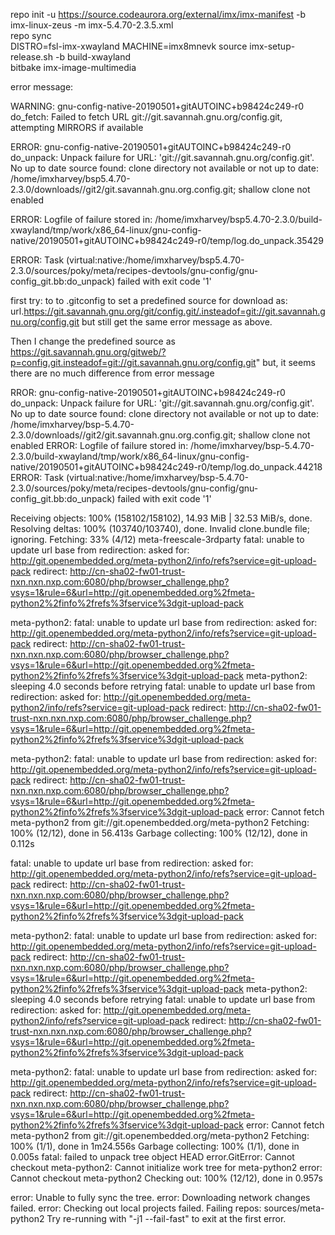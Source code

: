 repo init -u https://source.codeaurora.org/external/imx/imx-manifest  -b imx-linux-zeus -m imx-5.4.70-2.3.5.xml  
repo sync  
DISTRO=fsl-imx-xwayland MACHINE=imx8mnevk source imx-setup-release.sh -b build-xwayland  
bitbake imx-image-multimedia  
  
error message:   

WARNING: gnu-config-native-20190501+gitAUTOINC+b98424c249-r0 do_fetch: Failed to fetch URL git://git.savannah.gnu.org/config.git, attempting MIRRORS if available

ERROR: gnu-config-native-20190501+gitAUTOINC+b98424c249-r0 do_unpack: Unpack failure for URL: 'git://git.savannah.gnu.org/config.git'. 
No up to date source found: clone directory not available or not up to date: /home/imxharvey/bsp5.4.70-2.3.0/downloads//git2/git.savannah.gnu.org.config.git; 
shallow clone not enabled

ERROR: Logfile of failure stored in: /home/imxharvey/bsp5.4.70-2.3.0/build-xwayland/tmp/work/x86_64-linux/gnu-config-native/20190501+gitAUTOINC+b98424c249-r0/temp/log.do_unpack.35429

ERROR: Task (virtual:native:/home/imxharvey/bsp5.4.70-2.3.0/sources/poky/meta/recipes-devtools/gnu-config/gnu-config_git.bb:do_unpack) failed with exit code '1'

first try: to to .gitconfig to set a predefined source for download as:
url.https://git.savannah.gnu.org/git/config.git/.insteadof=git://git.savannah.gnu.org/config.git
but still get the same error message as above.

Then I change the predefined source as https://git.savannah.gnu.org/gitweb/?p=config.git.insteadof=git://git.savannah.gnu.org/config.git" but, it seems there are no much difference from error message

RROR: gnu-config-native-20190501+gitAUTOINC+b98424c249-r0 do_unpack: Unpack failure for URL: 'git://git.savannah.gnu.org/config.git'. No up to date source found: clone directory not available or not up to date: /home/imxharvey/bsp-5.4.70-2.3.0/downloads//git2/git.savannah.gnu.org.config.git; shallow clone not enabled
ERROR: Logfile of failure stored in: /home/imxharvey/bsp-5.4.70-2.3.0/build-xwayland/tmp/work/x86_64-linux/gnu-config-native/20190501+gitAUTOINC+b98424c249-r0/temp/log.do_unpack.44218
ERROR: Task (virtual:native:/home/imxharvey/bsp-5.4.70-2.3.0/sources/poky/meta/recipes-devtools/gnu-config/gnu-config_git.bb:do_unpack) failed with exit code '1'


Receiving objects: 100% (158102/158102), 14.93 MiB | 32.53 MiB/s, done.
Resolving deltas: 100% (103740/103740), done.
Invalid clone.bundle file; ignoring.
Fetching: 33% (4/12) meta-freescale-3rdparty
fatal: unable to update url base from redirection:
  asked for: http://git.openembedded.org/meta-python2/info/refs?service=git-upload-pack
   redirect: http://cn-sha02-fw01-trust-nxn.nxn.nxp.com:6080/php/browser_challenge.php?vsys=1&rule=6&url=http://git.openembedded.org%2fmeta-python2%2finfo%2frefs%3fservice%3dgit-upload-pack

meta-python2:
fatal: unable to update url base from redirection:
  asked for: http://git.openembedded.org/meta-python2/info/refs?service=git-upload-pack
   redirect: http://cn-sha02-fw01-trust-nxn.nxn.nxp.com:6080/php/browser_challenge.php?vsys=1&rule=6&url=http://git.openembedded.org%2fmeta-python2%2finfo%2frefs%3fservice%3dgit-upload-pack
meta-python2: sleeping 4.0 seconds before retrying
fatal: unable to update url base from redirection:
  asked for: http://git.openembedded.org/meta-python2/info/refs?service=git-upload-pack
   redirect: http://cn-sha02-fw01-trust-nxn.nxn.nxp.com:6080/php/browser_challenge.php?vsys=1&rule=6&url=http://git.openembedded.org%2fmeta-python2%2finfo%2frefs%3fservice%3dgit-upload-pack

meta-python2:
fatal: unable to update url base from redirection:
  asked for: http://git.openembedded.org/meta-python2/info/refs?service=git-upload-pack
   redirect: http://cn-sha02-fw01-trust-nxn.nxn.nxp.com:6080/php/browser_challenge.php?vsys=1&rule=6&url=http://git.openembedded.org%2fmeta-python2%2finfo%2frefs%3fservice%3dgit-upload-pack
error: Cannot fetch meta-python2 from git://git.openembedded.org/meta-python2
Fetching: 100% (12/12), done in 56.413s
Garbage collecting: 100% (12/12), done in 0.112s

fatal: unable to update url base from redirection:
  asked for: http://git.openembedded.org/meta-python2/info/refs?service=git-upload-pack
   redirect: http://cn-sha02-fw01-trust-nxn.nxn.nxp.com:6080/php/browser_challenge.php?vsys=1&rule=6&url=http://git.openembedded.org%2fmeta-python2%2finfo%2frefs%3fservice%3dgit-upload-pack

meta-python2:
fatal: unable to update url base from redirection:
  asked for: http://git.openembedded.org/meta-python2/info/refs?service=git-upload-pack
   redirect: http://cn-sha02-fw01-trust-nxn.nxn.nxp.com:6080/php/browser_challenge.php?vsys=1&rule=6&url=http://git.openembedded.org%2fmeta-python2%2finfo%2frefs%3fservice%3dgit-upload-pack
meta-python2: sleeping 4.0 seconds before retrying
fatal: unable to update url base from redirection:
  asked for: http://git.openembedded.org/meta-python2/info/refs?service=git-upload-pack
   redirect: http://cn-sha02-fw01-trust-nxn.nxn.nxp.com:6080/php/browser_challenge.php?vsys=1&rule=6&url=http://git.openembedded.org%2fmeta-python2%2finfo%2frefs%3fservice%3dgit-upload-pack

meta-python2:
fatal: unable to update url base from redirection:
  asked for: http://git.openembedded.org/meta-python2/info/refs?service=git-upload-pack
   redirect: http://cn-sha02-fw01-trust-nxn.nxn.nxp.com:6080/php/browser_challenge.php?vsys=1&rule=6&url=http://git.openembedded.org%2fmeta-python2%2finfo%2frefs%3fservice%3dgit-upload-pack
error: Cannot fetch meta-python2 from git://git.openembedded.org/meta-python2
Fetching: 100% (1/1), done in 1m24.556s
Garbage collecting: 100% (1/1), done in 0.005s
fatal: failed to unpack tree object HEAD
error.GitError: Cannot checkout meta-python2: Cannot initialize work tree for meta-python2
error: Cannot checkout meta-python2
Checking out: 100% (12/12), done in 0.957s

error: Unable to fully sync the tree.
error: Downloading network changes failed.
error: Checking out local projects failed.
Failing repos:
sources/meta-python2
Try re-running with "-j1 --fail-fast" to exit at the first error.
